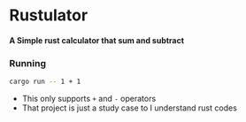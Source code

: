 # Rustulator

#### A Simple rust calculator that sum and subtract

### Running

```sh 
cargo run -- 1 + 1
```

- This only supports `+` and `-` operators
- That project is just a study case to I understand rust codes
